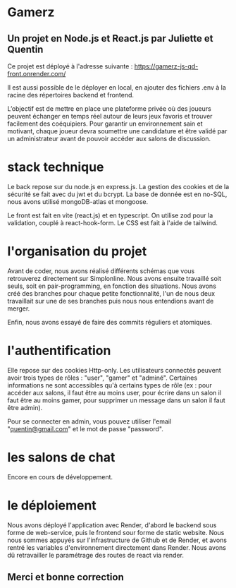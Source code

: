 # Gamerz

## Un projet en Node.js et React.js par Juliette et Quentin

Ce projet est déployé à l'adresse suivante : https://gamerz-js-qd-front.onrender.com/

Il est aussi possible de le déployer en local, en ajouter des fichiers .env à la racine des répertoires backend et frontend.

L’objectif est de mettre en place une plateforme privée où des joueurs peuvent échanger en temps réel autour de leurs jeux favoris et trouver facilement des coéquipiers. Pour garantir un environnement sain et motivant, chaque joueur devra soumettre une candidature et être validé par un administrateur avant de pouvoir accéder aux salons de discussion.

# stack technique

Le back repose sur du node.js en express.js. La gestion des cookies et de la sécurité se fait avec du jwt et du bcrypt. La base de donnée est en no-SQL, nous avons utilisé mongoDB-atlas et mongoose.

Le front est fait en vite (react.js) et en typescript. On utilise zod pour la validation, couplé à react-hook-form. Le CSS est fait à l'aide de tailwind.

# l'organisation du projet

Avant de coder, nous avons réalisé différents schémas que vous retrouverez directement sur Simplonline. Nous avons ensuite travaillé soit seuls, soit en pair-programming, en fonction des situations. Nous avons créé des branches pour chaque petite fonctionnalité, l'un de nous deux travaillait sur une de ses branches puis nous nous entendions avant de merger.

Enfin, nous avons essayé de faire des commits réguliers et atomiques.

# l'authentification

Elle repose sur des cookies Http-only. Les utilisateurs connectés peuvent avoir trois types de rôles : "user", "gamer" et "adminé". Certaines informations ne sont accessibles qu'à certains types de rôle (ex : pour accéder aux salons, il faut être au moins user, pour écrire dans un salon il faut être au moins gamer, pour supprimer un message dans un salon il faut être admin).


Pour se connecter en admin, vous pouvez utiliser l'email "quentin@gmail.com" et le mot de passe "password".

# les salons de chat

Encore en cours de développement.

# le déploiement

Nous avons déployé l'application avec Render, d'abord le backend sous forme de web-service, puis le frontend sour forme de static website. Nous nous sommes appuyés sur l'infrastructure de Github et de Render, et avons rentré les variables d'environnement directement dans Render. Nous avons dû retravailler le paramétrage des routes de react via render.

## Merci et bonne correction